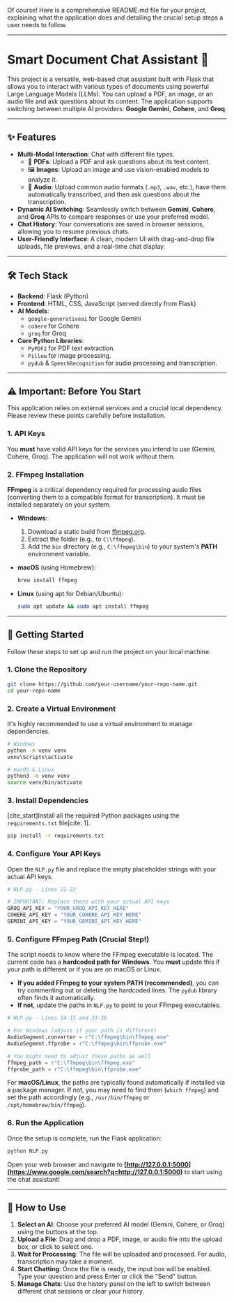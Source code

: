Of course\! Here is a comprehensive README.md file for your project, explaining what the application does and detailing the crucial setup steps a user needs to follow.

-----

# Smart Document Chat Assistant 🤖

This project is a versatile, web-based chat assistant built with Flask that allows you to interact with various types of documents using powerful Large Language Models (LLMs). You can upload a PDF, an image, or an audio file and ask questions about its content. The application supports switching between multiple AI providers: **Google Gemini**, **Cohere**, and **Groq**.

  

-----

## ✨ Features

  * **Multi-Modal Interaction**: Chat with different file types.
      * 📖 **PDFs**: Upload a PDF and ask questions about its text content.
      * 🖼️ **Images**: Upload an image and use vision-enabled models to analyze it.
      * 🎤 **Audio**: Upload common audio formats (`.mp3`, `.wav`, etc.), have them automatically transcribed, and then ask questions about the transcription.
  * **Dynamic AI Switching**: Seamlessly switch between **Gemini**, **Cohere**, and **Groq** APIs to compare responses or use your preferred model.
  * **Chat History**: Your conversations are saved in browser sessions, allowing you to resume previous chats.
  * **User-Friendly Interface**: A clean, modern UI with drag-and-drop file uploads, file previews, and a real-time chat display.

-----

## 🛠️ Tech Stack

  * **Backend**: Flask (Python)
  * **Frontend**: HTML, CSS, JavaScript (served directly from Flask)
  * **AI Models**:
      * `google-generativeai` for Google Gemini
      * `cohere` for Cohere
      * `groq` for Groq
  * **Core Python Libraries**:
      * `PyPDF2` for PDF text extraction.
      * `Pillow` for image processing.
      * `pydub` & `SpeechRecognition` for audio processing and transcription.

-----

## ⚠️ Important: Before You Start

This application relies on external services and a crucial local dependency. Please review these points carefully before installation.

### 1\. API Keys

You **must** have valid API keys for the services you intend to use (Gemini, Cohere, Groq). The application will not work without them.

### 2\. FFmpeg Installation

**FFmpeg** is a critical dependency required for processing audio files (converting them to a compatible format for transcription). It must be installed separately on your system.

  * **Windows**:

    1.  Download a static build from [ffmpeg.org](https://ffmpeg.org/download.html).
    2.  Extract the folder (e.g., to `C:\ffmpeg`).
    3.  Add the `bin` directory (e.g., `C:\ffmpeg\bin`) to your system's **PATH** environment variable.

  * **macOS** (using Homebrew):

    ```bash
    brew install ffmpeg
    ```

  * **Linux** (using apt for Debian/Ubuntu):

    ```bash
    sudo apt update && sudo apt install ffmpeg
    ```

-----

## 🚀 Getting Started

Follow these steps to set up and run the project on your local machine.

### 1\. Clone the Repository

```bash
git clone https://github.com/your-username/your-repo-name.git
cd your-repo-name
```

### 2\. Create a Virtual Environment

It's highly recommended to use a virtual environment to manage dependencies.

```bash
# Windows
python -m venv venv
venv\Scripts\activate

# macOS & Linux
python3 -m venv venv
source venv/bin/activate
```

### 3\. Install Dependencies

[cite\_start]Install all the required Python packages using the `requirements.txt` file[cite: 1].

```bash
pip install -r requirements.txt
```

### 4\. Configure Your API Keys

Open the `NLP.py` file and replace the empty placeholder strings with your actual API keys.

```python
# NLP.py - Lines 21-23

# IMPORTANT: Replace these with your actual API keys
GROQ_API_KEY = "YOUR_GROQ_API_KEY_HERE"
COHERE_API_KEY = "YOUR_COHERE_API_KEY_HERE"
GEMINI_API_KEY = "YOUR_GEMINI_API_KEY_HERE"
```

### 5\. Configure FFmpeg Path (Crucial Step\!)

The script needs to know where the FFmpeg executable is located. The current code has a **hardcoded path for Windows**. You **must** update this if your path is different or if you are on macOS or Linux.

  * **If you added FFmpeg to your system PATH (recommended)**, you can try commenting out or deleting the hardcoded lines. The `pydub` library often finds it automatically.
  * **If not**, update the paths in `NLP.py` to point to your FFmpeg executables.

<!-- end list -->

```python
# NLP.py - Lines 14-15 and 33-36

# For Windows (adjust if your path is different)
AudioSegment.converter = r"C:\ffmpeg\bin\ffmpeg.exe"
AudioSegment.ffprobe = r"C:\ffmpeg\bin\ffprobe.exe"

# You might need to adjust these paths as well
ffmpeg_path = r"C:\ffmpeg\bin\ffmpeg.exe"
ffprobe_path = r"C:\ffmpeg\bin\ffprobe.exe"
```

For **macOS/Linux**, the paths are typically found automatically if installed via a package manager. If not, you may need to find them (`which ffmpeg`) and set the path accordingly (e.g., `/usr/bin/ffmpeg` or `/opt/homebrew/bin/ffmpeg`).

### 6\. Run the Application

Once the setup is complete, run the Flask application:

```bash
python NLP.py
```

Open your web browser and navigate to **[http://127.0.0.1:5000](https://www.google.com/search?q=http://127.0.0.1:5000)** to start using the chat assistant\!

-----

## 📝 How to Use

1.  **Select an AI**: Choose your preferred AI model (Gemini, Cohere, or Groq) using the buttons at the top.
2.  **Upload a File**: Drag and drop a PDF, image, or audio file into the upload box, or click to select one.
3.  **Wait for Processing**: The file will be uploaded and processed. For audio, transcription may take a moment.
4.  **Start Chatting**: Once the file is ready, the input box will be enabled. Type your question and press Enter or click the "Send" button.
5.  **Manage Chats**: Use the history panel on the left to switch between different chat sessions or clear your history.
